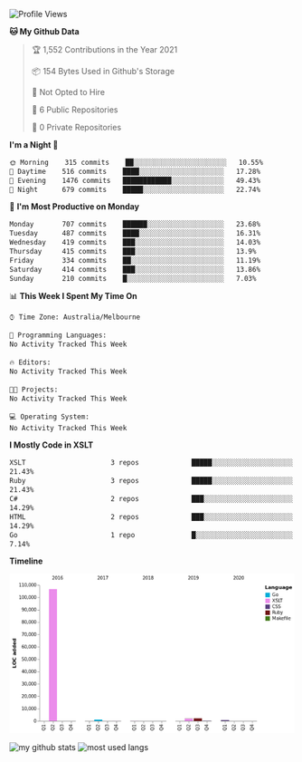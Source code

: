 <!--START_SECTION:waka-->
![Profile Views](http://img.shields.io/badge/Profile%20Views-0-blue)

**🐱 My Github Data** 

> 🏆 1,552 Contributions in the Year 2021
 > 
> 📦 154 Bytes Used in Github's Storage 
 > 
> 🚫 Not Opted to Hire
 > 
> 📜 6 Public Repositories 
 > 
> 🔑 0 Private Repositories  
 > 
**I'm a Night 🦉** 

```text
🌞 Morning    315 commits    ██░░░░░░░░░░░░░░░░░░░░░░░   10.55% 
🌆 Daytime    516 commits    ████░░░░░░░░░░░░░░░░░░░░░   17.28% 
🌃 Evening    1476 commits   ████████████░░░░░░░░░░░░░   49.43% 
🌙 Night      679 commits    █████░░░░░░░░░░░░░░░░░░░░   22.74%

```
📅 **I'm Most Productive on Monday** 

```text
Monday       707 commits    ██████░░░░░░░░░░░░░░░░░░░   23.68% 
Tuesday      487 commits    ████░░░░░░░░░░░░░░░░░░░░░   16.31% 
Wednesday    419 commits    ███░░░░░░░░░░░░░░░░░░░░░░   14.03% 
Thursday     415 commits    ███░░░░░░░░░░░░░░░░░░░░░░   13.9% 
Friday       334 commits    ██░░░░░░░░░░░░░░░░░░░░░░░   11.19% 
Saturday     414 commits    ███░░░░░░░░░░░░░░░░░░░░░░   13.86% 
Sunday       210 commits    █░░░░░░░░░░░░░░░░░░░░░░░░   7.03%

```


📊 **This Week I Spent My Time On** 

```text
⌚︎ Time Zone: Australia/Melbourne

💬 Programming Languages: 
No Activity Tracked This Week

🔥 Editors: 
No Activity Tracked This Week

🐱‍💻 Projects: 
No Activity Tracked This Week

💻 Operating System: 
No Activity Tracked This Week

```

**I Mostly Code in XSLT** 

```text
XSLT                     3 repos             █████░░░░░░░░░░░░░░░░░░░░   21.43% 
Ruby                     3 repos             █████░░░░░░░░░░░░░░░░░░░░   21.43% 
C#                       2 repos             ███░░░░░░░░░░░░░░░░░░░░░░   14.29% 
HTML                     2 repos             ███░░░░░░░░░░░░░░░░░░░░░░   14.29% 
Go                       1 repo              █░░░░░░░░░░░░░░░░░░░░░░░░   7.14%

```


**Timeline**

![Chart not found](https://raw.githubusercontent.com/opoudjis/opoudjis/main/charts/bar_graph.png) 


<!--END_SECTION:waka-->


![my github stats](https://github-readme-stats.vercel.app/api?username=opoudjis&show_icons=true&theme=tokyonight&line_height=27)
![most used langs](https://github-readme-stats.vercel.app/api/top-langs/?username=opoudjis&hide=css,html&theme=tokyonight)

<!--
**opoudjis/opoudjis** is a ✨ _special_ ✨ repository because its `README.md` (this file) appears on your GitHub profile.

Here are some ideas to get you started:

- 🔭 I’m currently working on ...
- 🌱 I’m currently learning ...
- 👯 I’m looking to collaborate on ...
- 🤔 I’m looking for help with ...
- 💬 Ask me about ...
- 📫 How to reach me: ...
- 😄 Pronouns: ...
- ⚡ Fun fact: ...
-->
